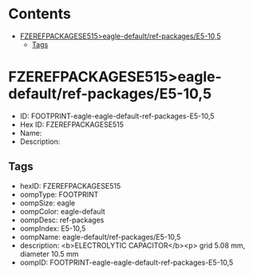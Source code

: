 



Contents
========

* [FZEREFPACKAGESE515>eagle-default/ref-packages/E5-10,5](#fzerefpackagese515eagle-defaultref-packagese5-105)
	* [Tags](#tags)

# FZEREFPACKAGESE515>eagle-default/ref-packages/E5-10,5

- ID: FOOTPRINT-eagle-eagle-default-ref-packages-E5-10,5
- Hex ID: FZEREFPACKAGESE515
- Name: 
- Description: 

## Tags

- hexID: FZEREFPACKAGESE515
- oompType: FOOTPRINT
- oompSize: eagle
- oompColor: eagle-default
- oompDesc: ref-packages
- oompIndex: E5-10,5
- oompName: eagle-default/ref-packages/E5-10,5
- description: &lt;b&gt;ELECTROLYTIC CAPACITOR&lt;/b&gt;&lt;p&gt;&#xD;
grid 5.08 mm, diameter 10.5 mm
- oompID: FOOTPRINT-eagle-eagle-default-ref-packages-E5-10,5
